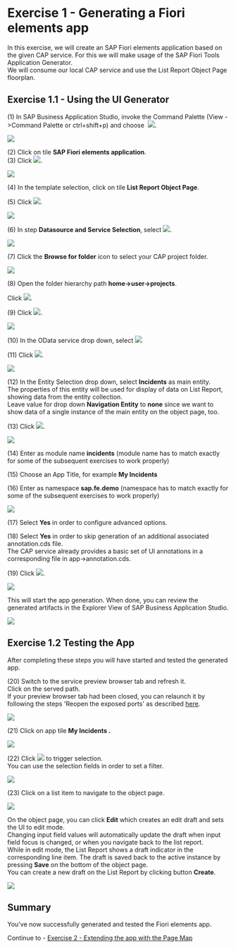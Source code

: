 # Exercise 1 - Generating a Fiori elements app

In this exercise, we will create an SAP Fiori elements application based on the given CAP service.
For this we will make usage of the SAP Fiori Tools Application Generator.<br>
We will consume our local CAP service and use the List Report Object Page floorplan.

## Exercise 1.1 - Using the UI Generator

(1) In SAP Business Application Studio, invoke the Command Palette 
(View -\>Command Palette or ctrl+shift+p) and choose
 ![](./images/image2.png).

![](./images/image1.png)

(2) Click on tile **SAP Fiori elements application**.<br>
(3) Click ![](./images/image4.png).

![](./images/image3.png)

(4) In the template selection, click on tile  **List Report Object Page**.

(5) Click ![](./images/image6.png).

![](./images/image5.png)

(6) In step **Datasource and Service Selection**, select ![](./images/image8.png).

![](./images/image7.png)

(7) Click the **Browse for folder** icon to select your CAP project folder.

![](./images/image9.png)

(8) Open the folder hierarchy path **home-\>user-\>projects**.

Click ![](./images/image11.png).

(9) Click ![](./images/image12.png).

![](./images/image10.png)

(10) In the OData service drop down, select ![](./images/image14.png)

(11) Click ![](./images/image6.png).

![](./images/image13.png)

(12) In the Entity Selection drop down, select **Incidents** as main entity.<br>
The properties of this entity will be used for display of data on List
Report, showing data from the entity collection.<br>
Leave value for drop down **Navigation Entity** to **none** since we want to show
data of a single instance of the main entity on the object page, too.

(13) Click ![](./images/image6.png).

![](./images/image15.png)

(14) Enter as module name **incidents** (module name has to match exactly for
some of the subsequent exercises to work properly)

(15) Choose an App Title, for example **My Incidents**

(16) Enter as namespace **sap.fe.demo** (namespace has to match exactly for
some of the subsequent exercises to work properly)

![](./images/image17.png)

(17) Select **Yes** in order to configure advanced options.

(18) Select **Yes** in order to skip generation of an
additional associated annotation.cds file.<br>
The CAP service already provides a basic set of UI annotations in a
corresponding file in app-\>annotation.cds.

(19) Click ![](./images/image21.png).<br>

![](./images/image18.png)

This will start the app generation. When done, you can review the generated artifacts in the Explorer View of SAP Business Application Studio.

![](./images/image29.png)

## Exercise 1.2 Testing the App

After completing these steps you will have started and tested the generated app.

(20) Switch to the service preview browser tab and refresh it.<br>
Click on the served path.<br>
If your preview browser tab had been closed, you can relaunch it by following the steps 'Reopen the exposed ports' as described [here](../ex0#reopen-the-exposed-port).<br>


![](./images/image22.png)

(21) Click on app tile **My Incidents .**

![](./images/image24.png)

(22) Click ![](./images/image26.png) to trigger selection.<br>
You can use the selection fields in order to set a filter.<br>

![](./images/image25.png)

(23) Click on a list item to navigate to the object page.

![](./images/image27.png)


On the object page, you can click **Edit** which creates an edit draft and sets the UI to edit mode.<br>
Changing input field values will automatically update the draft when input field focus is changed, or when you navigate back to the list report.<br>
While in edit mode, the List Report shows a draft indicator in the corresponding line item.
The draft is saved back to the active instance by pressing **Save** on the bottom of the object page.<br>
You can create a new draft on the List Report by clicking button **Create**.

![](./images/image28.png)

## Summary

You've now successfully generated and tested the Fiori elements app.

Continue to - [Exercise 2 - Extending the app with the Page Map](../ex2/README.md)

